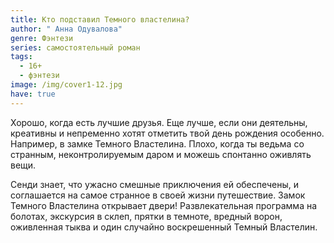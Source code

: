 ```yaml
---
title: Кто подставил Темного властелина?
author: " Анна Одувалова"
genre: Фэнтези
series: самостоятельный роман
tags:
  - 16+
  - фэнтези
image: /img/cover1-12.jpg
have: true
---
```

Хорошо, когда есть лучшие друзья. Еще лучше, если они деятельны, креативны и непременно хотят отметить твой день рождения особенно. Например, в замке Темного Властелина. Плохо, когда ты ведьма со странным, неконтролируемым даром и можешь спонтанно оживлять вещи.

Сенди знает, что ужасно смешные приключения ей обеспечены, и соглашается на самое странное в своей жизни путешествие. Замок Темного Властелина открывает двери! Развлекательная программа на болотах, экскурсия в склеп, прятки в темноте, вредный ворон, оживленная тыква и один случайно воскрешенный Темный Властелин.